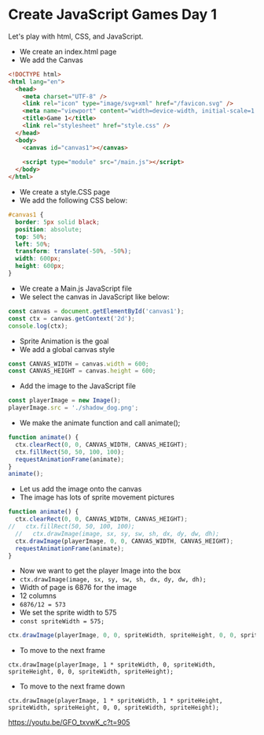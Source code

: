 # Create JavaScript Games Day 1

Let's play with html, CSS, and JavaScript.
* We create an index.html page
* We add the Canvas

```html
<!DOCTYPE html>
<html lang="en">
  <head>
    <meta charset="UTF-8" />
    <link rel="icon" type="image/svg+xml" href="/favicon.svg" />
    <meta name="viewport" content="width=device-width, initial-scale=1.0" />
    <title>Game 1</title>
    <link rel="stylesheet" href="style.css" />
  </head>
  <body>
    <canvas id="canvas1"></canvas>
 
    <script type="module" src="/main.js"></script>
  </body>
</html>
```

* We create a style.CSS page
* We add the following CSS below:

```css
#canvas1 {
  border: 5px solid black;
  position: absolute;
  top: 50%;
  left: 50%;
  transform: translate(-50%, -50%);
  width: 600px;
  height: 600px;
}
```

* We create a Main.js JavaScript file
* We select the canvas in JavaScript like below:

```javascript
const canvas = document.getElementById('canvas1');
const ctx = canvas.getContext('2d');
console.log(ctx);
```

* Sprite Animation is the goal
* We add a global canvas style

```javascript
const CANVAS_WIDTH = canvas.width = 600;
const CANVAS_HEIGHT = canvas.height = 600;
```

* Add the image to the JavaScript file

```javascript
const playerImage = new Image();
playerImage.src = './shadow_dog.png';
```

* We make the animate function and call animate();

```javascript
function animate() {
  ctx.clearRect(0, 0, CANVAS_WIDTH, CANVAS_HEIGHT);
  ctx.fillRect(50, 50, 100, 100);
  requestAnimationFrame(animate);
}
animate();
```

* Let us add the image onto the canvas
* The image has lots of sprite movement pictures

```javascript
function animate() {
  ctx.clearRect(0, 0, CANVAS_WIDTH, CANVAS_HEIGHT);
//   ctx.fillRect(50, 50, 100, 100);
  //   ctx.drawImage(image, sx, sy, sw, sh, dx, dy, dw, dh);
  ctx.drawImage(playerImage, 0, 0, CANVAS_WIDTH, CANVAS_HEIGHT);
  requestAnimationFrame(animate);
}
```

* Now we want to get the player Image into the box
* `ctx.drawImage(image, sx, sy, sw, sh, dx, dy, dw, dh);`
* Width of page is 6876 for the image
* 12 columns
* `6876/12 = 573`
* We set the sprite width to 575
* `const spriteWidth = 575;`

```javascript
ctx.drawImage(playerImage, 0, 0, spriteWidth, spriteHeight, 0, 0, spriteWidth, spriteHeight);
```

* To move to the next frame

`ctx.drawImage(playerImage, 1 * spriteWidth, 0, spriteWidth, spriteHeight, 0, 0,
spriteWidth, spriteHeight);`


* To move to the next frame down 

`ctx.drawImage(playerImage, 1 * spriteWidth, 1 * spriteHeight, spriteWidth, spriteHeight, 0, 0,
spriteWidth, spriteHeight);`



https://youtu.be/GFO_txvwK_c?t=905
